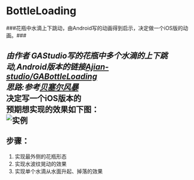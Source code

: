# BottleLoading
###花瓶中水滴上下跳动，由Android写的动画得到启示，决定做一个iOS版的动画。###

***由作者 GAStudio写的花瓶中多个水滴的上下跳动,Android版本的链接[Ajian-studio/GABottleLoading](https://github.com/Ajian-studio/GABottleLoading/blob/master/README_CN.md)<br>
思路:参考[贝塞尔风暴](http://www.jianshu.com/p/93b0d948abf8#)<br>***
决定写一个iOS版本的<br>
预期想实现的效果如下图：<br>
![实例](https://github.com/Sun-Hong/BottleLoading/blob/master/BezierPathTry/VaseLoading/bottleLoading.gif)<br><br>
步骤：
---
1. 实现最外侧的花瓶形态
2. 实现水波纹晃动的效果
3. 实现单个水滴从水面升起、掉落的效果   
